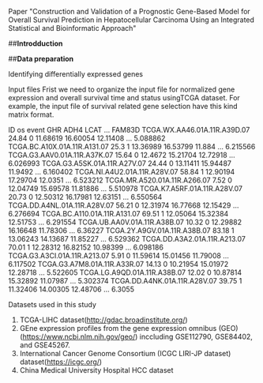 Paper "Construction and Validation of a Prognostic Gene-Based Model for Overall Survival Prediction in Hepatocellular Carcinoma Using an Integrated Statistical and Bioinformatic Approach"

##**Introdduction** 


##**Data preparation**

Identifying differentially expressed genes 

Input files
Frist we need to organize the input file for normalized gene expression and overall survival time and status usingTCGA dataset. For example, the input file of survival related gene selection have this kind matrix format.

ID	os	event	GHR	ADH4	LCAT	…	FAM83D
TCGA.WX.AA46.01A.11R.A39D.07	24.84	0	11.68619	16.60054	12.11408	…	5.088862
TCGA.BC.A10X.01A.11R.A131.07	25.3	1	13.36989	16.53799	11.884	…	6.215566
TCGA.G3.AAV0.01A.11R.A37K.07	15.64	0	12.4672	15.21704	12.72918	…	6.026993
TCGA.G3.A5SK.01A.11R.A27V.07	24.44	0	13.11411	15.94487	11.9492	…	6.160402
TCGA.NI.A4U2.01A.11R.A28V.07	58.84	1	12.90194	17.29704	12.0351	…	6.523212
TCGA.MR.A520.01A.11R.A266.07	7.52	0	12.04749	15.69578	11.81886	…	5.510978
TCGA.K7.A5RF.01A.11R.A28V.07	20.73	0	12.50312	16.17981	12.63151	…	6.550564
TCGA.DD.A4NL.01A.11R.A28V.07	56.21	0	12.31974	16.77668	12.15429	…	6.276694
TCGA.BC.A110.01A.11R.A131.07	69.51	1	12.05064	15.32384	12.51753	…	6.291554
TCGA.UB.AA0V.01A.11R.A38B.07	10.32	0	12.29882	16.16648	11.78306	…	6.36227
TCGA.2Y.A9GV.01A.11R.A38B.07	83.18	1	13.06243	14.13687	11.85227	…	6.529362
TCGA.DD.A3A2.01A.11R.A213.07	70.01	1	12.28312	16.82152	10.98399	…	6.098186
TCGA.G3.A3CI.01A.11R.A213.07	5.91	0	11.59614	15.01456	11.79008	…	6.117502
TCGA.G3.A7M8.01A.11R.A33R.07	14.13	0	10.21954	15.01972	12.28718	…	5.522605
TCGA.LG.A9QD.01A.11R.A38B.07	12.02	0	10.87814	15.32892	11.07987	…	5.302374
TCGA.DD.A4NK.01A.11R.A28V.07	39.75	1	11.32406	14.00305	12.48706	…	6.3055



Datasets used in this study
1. TCGA-LIHC dataset(http://gdac.broadinstitute.org/)
2. GEne expression profiles from the gene expression omnibus (GEO)(https://www.ncbi.nlm.nih.gov/geo/) inccluding GSE112790, GSE84402, and GSE45267.
3. International Cancer Genome Consortium (ICGC LIRI-JP dataset) dataset(https://icgc.org/)
4. China Medical University Hospital HCC dataset




